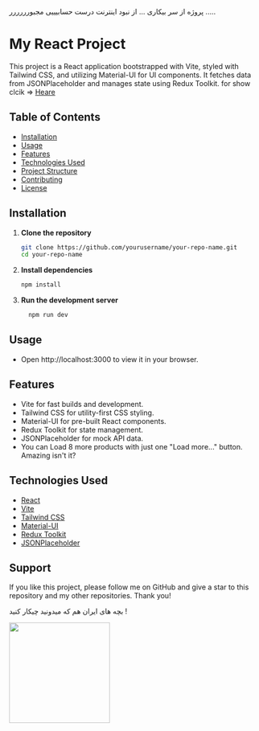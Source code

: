 پروژه از سر بیکاری ... از نبود اینترنت درست حسابیییی مجبورررررر .....
# My React Project

This project is a React application bootstrapped with Vite, styled with Tailwind CSS, and utilizing Material-UI for UI components. It fetches data from JSONPlaceholder and manages state using Redux Toolkit. for show clcik => <a href="https://66a82ebdbbc01ea7302aa984--bucolic-croissant-6cdd26.netlify.app/">Heare</a>

## Table of Contents

- [Installation](#installation)
- [Usage](#usage)
- [Features](#features)
- [Technologies Used](#technologies-used)
- [Project Structure](#project-structure)
- [Contributing](#contributing)
- [License](#license)

## Installation

1. **Clone the repository**
   ```bash
   git clone https://github.com/yourusername/your-repo-name.git
   cd your-repo-name
   ```
2. **Install dependencies**
   ```bash
   npm install
   ```
3. **Run the development server**
   ```bash
     npm run dev
   ```

## Usage

- Open http://localhost:3000 to view it in your browser.

## Features

- Vite for fast builds and development.
- Tailwind CSS for utility-first CSS styling.
- Material-UI for pre-built React components.
- Redux Toolkit for state management.
- JSONPlaceholder for mock API data.
- You can Load 8 more products with just one "Load more..." button. Amazing isn't it?

## Technologies Used

- [React](https://reactjs.org/)
- [Vite](https://vitejs.dev/)
- [Tailwind CSS](https://tailwindcss.com/)
- [Material-UI](https://material-ui.com/)
- [Redux Toolkit](https://redux-toolkit.js.org/)
- [JSONPlaceholder](https://jsonplaceholder.typicode.com/)

## Support

If you like this project, please follow me on GitHub and give a star to this repository and my other repositories. Thank you!

بچه های ایران هم که میدونید چیکار کنید !

<a href="https://www.coffeebede.com/s.m.mousavi"><img class="img-fluid" width="200" src="https://coffeebede.ir/DashboardTemplateV2/app-assets/images/banner/default-yellow.svg" /></a>
